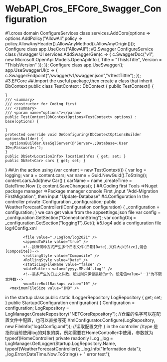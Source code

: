 # WebAPI_Cros_EFCore_Swagger_Configuration
#1.cross domain
 ConfigureServices class
 services.AddCors(options => options.AddPolicy("AllowAll",policy => policy.AllowAnyHeader().AllowAnyMethod().AllowAnyOrigin()));  
 Configure class
 app.UseCors("AllowAll");
#2.Swagger
  ConfigureService class
   //swagger UI
  services.AddSwaggerGen(c => {
    c.SwaggerDoc("v1", new Microsoft.OpenApi.Models.OpenApiInfo { Title = "ThisIsTitle", Version = "ThisIsVersion" });
    });
  Configure class
   app.UseSwagger();
      app.UseSwaggerUI(c => {
        c.SwaggerEndpoint("/swagger/v1/swagger.json","v1testTittle");
      });
#3.EFCore
  ##.import the useful package,then create a class that inherit DbContext
    public class TestContext : DbContext
  {
    public TestContext()
    {

    }
    /// <summary>
    /// constructor for Coding first
    /// </summary>
    /// <param name="options"></param>
    public TestContext(DbContextOptions<TestContext> options) : base(options) { 
    
    }
    protected override void OnConfiguring(DbContextOptionsBuilder optionsBuilder) {
      optionsBuilder.UseSqlServer(@"Server=.;Database=;User ID=;Password=;");
    }
    public DbSet<LocationInfo> locationInfos { get; set; }
    public DbSet<Car> cars { get; set; }
  }
  ##.in the action
    using (var content = new TestContext())
        {
          var log = logging;
          var a = content.cars;
          var name = Guid.NewGuid().ToString();
          content.cars.Add(new Car() { carName = name ,createTime = DateTime.Now });
          content.SaveChanges();
        }
   ##.Coding first
   Tools =>Nuget package manager =>Package manager console
   First ,input "Add-Migration FirstMigration", then input "Update-Database"
#4.Configuration
In the controller
    private IConfiguration _configuration;
    public WeatherForecastController(IConfiguration configuration)
    {
      _configuration = configuration;
    }
    we can get value from the appsettings.json file
    var config = _configuration.GetSection("ConnectionString");
    var configObj = _configuration.GetSection("logging1").Get<Logging>();
 #5.log4
 add a configuration file log4Config.xml
 <!--the location of log file-->
 			<file value="./LogTom/log2021" />
			<appendToFile value="true" />
			<!--按照何种方式产生多个日志文件(日期[Date],文件大小[Size],混合[Composite])-->
			<rollingStyle value="Composite" />
			<RollingStyle value="Date" />
			<staticLogFileName value="false" />
			<datePattern value="yyyy.MM.dd'.log'" />
			<!--最多产生的日志文件数，超过则只保留最新的n个。设定值value="－1"为不限文件数-->
			<maxSizeRollBackups value="10" />
      <maximumFileSize value="1MB" />
  in the startup class
    public static ILoggerRepository LogRepository { get; set; }
    public Startup(IConfiguration configuration)
    {
      Configuration = configuration;
      LogRepository = LogManager.CreateRepository("NETCoreRepository");   //仓库的名字可以在配置文件中配置，也可以直接写死
      XmlConfigurator.Configure(LogRepository, new FileInfo("log4Config.xml"));  //读取配置文件
    }
  in the controller
      //type 是指你当前使用log的对象的类，例如需要在HomeController中使用，参数就为typeof(HomeController)
    private readonly ILog _log = LogManager.GetLogger(Startup.LogRepository.Name, typeof(WeatherForecastController));
    _log.Info("Information data");
    _log.Error(DateTime.Now.ToString() + " error test");
   
